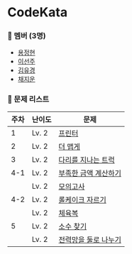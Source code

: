 # CodeKata

### 👥 멤버 (3명)

- [용정현](https://github.com/yongbro)
- [이선주](https://github.com/sunjoolee)
- [김유경](https://github.com/ugaemi)
- [채지운](https://github.com/whoisjujube)

### 🤨 문제 리스트

| 주차  | 난이도   | 문제                                                                                |
|-----|-------|-----------------------------------------------------------------------------------|
| 1 | Lv. 2 | [프린터](https://school.programmers.co.kr/learn/courses/30/lessons/42587)    |
| 2 | Lv. 2 | [더 맵게](https://school.programmers.co.kr/learn/courses/30/lessons/42626)    |
| 3 | Lv. 2 | [다리를 지나는 트럭](https://school.programmers.co.kr/learn/courses/30/lessons/42583)    |
| 4-1 | Lv. 2 | [부족한 금액 계산하기](https://school.programmers.co.kr/learn/courses/30/lessons/82612)    |
| | Lv. 2 | [모의고사](https://school.programmers.co.kr/learn/courses/30/lessons/42840)    |
| 4-2 | Lv. 2 | [롤케이크 자르기](https://school.programmers.co.kr/learn/courses/30/lessons/132265)    |
| | Lv. 2 | [체육복](https://school.programmers.co.kr/learn/courses/30/lessons/42862)    |
| 5 | Lv. 2 | [소수 찾기](https://school.programmers.co.kr/learn/courses/30/lessons/42839)    |
| | Lv. 2 | [전력망을 둘로 나누기](https://school.programmers.co.kr/learn/courses/30/lessons/86971)    |

